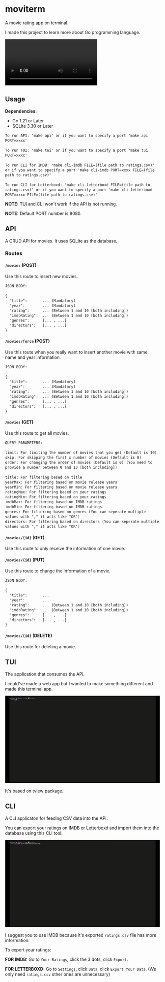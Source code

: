# moviterm

A movie rating app on terminal.

I made this project to learn more about Go programming language.

![Video](./Assets/tui.mp4)

## Usage

**Dependencies:**
- Go 1.21 or Later
- SQLite 3.30 or Later

```
To run API: 'make api' or if you want to specify a port 'make api PORT=xxxx'

To run TUI: 'make tui' or if you want to specify a port 'make tui PORT=xxxx'

To run CLI for IMDB: 'make cli-imdb FILE=(file path to ratings.csv)' or if you want to specify a port 'make cli-imdb PORT=xxxx FILE=(file path to ratings.csv)'

To run CLI for Letterboxd: 'make cli-letterboxd FILE=(file path to ratings.csv)' or if you want to specify a port 'make cli-letterboxd PORT=xxxx FILE=(file path to ratings.csv)'
```

**NOTE:** TUI and CLI won't work if the API is not running.

**NOTE:** Default PORT number is 8080.

## API

A CRUD API for movies. It uses SQLite as the database.

### Routes

#### `/movies` (POST)

Use this route to insert new movies.

```
JSON BODY:

{
  "title":       ... (Mandatory)
  "year":        ... (Mandatory)
  "rating":      ... (Between 1 and 10 [both including])
  "imdbRating":  ... (Between 1 and 10 [both including])
  "genres":      [... , ...]
  "directors":   [... , ...]
}
```

#### `/movies/force` (POST)

Use this route when you really want to insert another movie with same name and year information.

```
JSON BODY:

{
  "title":       ... (Mandatory)
  "year":        ... (Mandatory)
  "rating":      ... (Between 1 and 10 [both including])
  "imdbRating":  ... (Between 1 and 10 [both including])
  "genres":      [... , ...]
  "directors":   [... , ...]
}
```

#### `/movies` (GET)

Use this route to get all movies.

```
QUERY PARAMETERS:

limit: For limiting the number of movies that you get (Default is 10)
skip: For skipping the first x number of movies (Default is 0)
order: For changing the order of movies (Default is 0) (You need to provide a number between 0 and 13 [both including])

title: For filtering based on title
yearMax: For filtering based on movie release years
yearMin: For filtering based on movie release years
ratingMax: For filtering based on your ratings
ratingMin: For filtering based on your ratings
imdbMax: For filtering based on IMDB ratings
imdbMin: For filtering based on IMDB ratings
genres: For filtering based on genres (You can seperate multiple values with "," it acts like "OR")
directors: For filtering based on directors (You can seperate multiple values with "," it acts like "OR")
```

#### `/movies/{id}` (GET)

Use this route to only receive the information of one movie.

#### `/movies/{id}` (PUT)

Use this route to change the information of a movie.

```
JSON BODY:

{
  "title":       ...
  "year":        ...
  "rating":      ... (Between 1 and 10 [both including])
  "imdbRating":  ... (Between 1 and 10 [both including])
  "genres":      [... , ...]
  "directors":   [... , ...]
}
```

#### `/movies/{id}` (DELETE)

Use this route for deleting a movie.

## TUI

The application that consumes the API.

I could've made a web app but I wanted to make something different and made this terminal app.

![Visual](./Assets/tui2.gif)

It's based on tview package.

## CLI

A CLI applicaton for feeding CSV data into the API.

You can export your ratings on IMDB or Letterboxd and import them into the database using this CLI tool.

![Visual](./Assets/cli.gif)

I suggest you to use IMDB because it's exported `ratings.csv` file has more information.

To export your ratings:

**FOR IMDB:** Go to `Your Ratings`, click the 3 dots, click `Export`.

**FOR LETTERBOXD:** Go to `Settings`, click `Data`, click `Export Your Data`. (We only need `ratings.csv` other ones are unnecessary)
